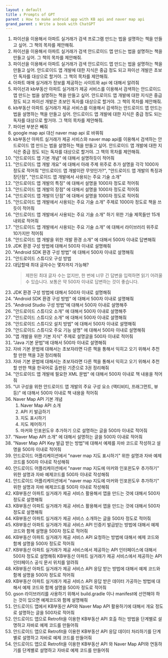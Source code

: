 ```yaml
---
layout : default
title : Prompts of GPT
parent : How to make android app with KB api and naver map api
grand_parent : Write a book with ChatGPT 
---
```


1. 파이선을 이용해서 아파트 실거래가 검색 프로그램 만드는 법을 설명하는 책을 만들고 싶어. 그 책의 목차를 제안해줘.
1. 파이선을 이용해서 아파트 실거래가 검색 안드로이드 앱 만드는 법을 설명하는 책을 만들고 싶어. 그 책의 목차를 제안해줘.
1. 파이선을 이용해서 아파트 실거래가 검색 안드로이드 앱 만드는 법을 설명하는 책을 만들고 싶어. 안드로이드 앱 개발에 대한 지식은 중급 정도 되고 파이선 개발은 초보인 독자를 대상으로 할거야. 그 책의 목차를 제안해줘.
1. 아파트 매매 실거래가 정보를 제공하는 사이트와 api 에 대해서 알려줘
1. 파이선과 kb부동산 아파트 실거래가 제공 서비스를 이용해서 검색하는 안드로이드 앱 만드는 법을 설명하는 책을 만들고 싶어. 안드로이드 앱 개발에 대한 지식은 중급 정도 되고 파이선 개발은 초보인 독자를 대상으로 할거야. 그 책의 목차를 제안해줘.
1. kb부동산 아파트 실거래가 제공 서비스를 이용해서 검색하는 안드로이드 앱 만드는 법을 설명하는 책을 만들고 싶어. 안드로이드 앱 개발에 대한 지식은 중급 정도 되는 독자를 대상으로 할거야. 그 책의 목차를 제안해줘.
1. 파이썬 부분은 빼줘
1. google map api 대신 naver map api 로 바꿔줘
1. kb부동산 아파트 실거래가 제공 서비스와 naver map api를 이용해서 검색하는 안드로이드 앱 만드는 법을 설명하는 책을 만들고 싶어. 안드로이드 앱 개발에 대한 지식은 중급 정도 되는 독자를 대상으로 할거야. 그 책의 목차를 제안해줘.
1. "안드로이드 앱 기본 개념" 에 대해서 설명하듯이 적어줘
1. "안드로이드 앱 개발 개요" 에 대해서 아래 주제 위주로 추가 설명을 각각 1000자 정도로 적어줘 "안드로이드 앱 개발이란 무엇인가?", "안드로이드 앱 개발의 특징과 장단점", "안드로이드 앱 개발에서 사용되는 주요 기술 소개"
1. "안드로이드 앱 개발의 특징" 에 대해서 설명을 1000자 정도로 적어줘
1. "안드로이드 앱 개발의 장점" 에 대해서 설명을 1000자 정도로 적어줘
1. "안드로이드 앱 개발의 단점" 에 대해서 설명을 1000자 정도로 적어줘
1. "안드로이드 앱 개발에서 사용되는 주요 기술 소개" 주제로 1000자 정도로 책을 쓰듯이 적어줘
1. "안드로이드 앱 개발에서 사용되는 주요 기술 소개" 하기 위한 기술 제목들만 15개 내외로 적어줘
1. "안드로이드 앱 개발에서 사용되는 주요 기술 소개" 에 대해서 라이브러리 위주로 10가지만 적어줘
1. "안드로이드 앱 개발을 위한 개발 환경 소개" 에 대해서 500자 이내로 답변해줘
1. JDK 환경 구성 방법에 대해서 500자 이내로 설명해줘
1. "Android SDK 환경 구성 방법" 에 대해서 500자 이내로 설명해줘
1. "안드로이드 스튜디오 구성 방법
1. 대답할때 최대 글자수는 몇자까지 가능해?
    > 제한된 최대 글자 수는 없지만, 한 번에 너무 긴 답변을 입력하면 읽기 어려울 수 있습니다. 보통은 약 500자 이내로 답변하는 것이 좋습니다.
1. JDK 환경 구성 방법에 대해서 500자 이내로 설명해줘
1. "Android SDK 환경 구성 방법" 에 대해서 500자 이내로 설명해줘
1. "Android Studio 구성 방법"에 대해서 500자 이내로 설명해주
1. "안드로이드 스튜디오 소개" 에 대해서 500자 이내로 설명해주
1. "안드로이드 스튜디오 소개" 에 대해서 500자 이내로 설명해줘
1. "안드로이드 스튜디오 설치 방법" 에 대해서 500자 이내로 설명해줘
1. "안드로이드 스튜디오 주요 기능 설명" 에 대해서 500자 이내로 설명해줘
1. "앱 개발을 위한 기본 지식" 주제로 설명글을 500자 이내로 적어줘
1. "Java 기본 문법"에 대해서 500자 이내로 설명해줘
1. 자바 기본 문법에 대해서는 초보자라면 다른 책을 통해서 익히고 오기 위해서 추천할 만한 책을 3권 정리해줘
1. 자바 기본 문법에 대해서는 초보자라면 다른 책을 통해서 익히고 오기 위해서 추천할 만한 책을 한국어로 출판된 기준으로 3권 정리해줘
1. "안드로이드 앱 개발에 필요한 XML 문법" 에 대해서 500자 이내로 책 내용을 적어줘
1. "UI 구성을 위한 안드로이드 앱 개발의 주요 구성 요소 (액티비티, 프래그먼트, 뷰 등)" 에 대해서 500자 이내로 책 내용을 적어줘
1. Naver Map API 기본 개념
    1. Naver Map API 소개
    2. API 키 발급하기
    3. 지도 표시하기
    4. 지도 제어하기
    5. 마커와 인포윈도우 추가하기
으로 설명하는 글을 500자 이내로 적어줘
1. "Naver Map API 소개" 에 대해서 설명하는 글을 500자 이내로 적어줘
1. "Naver Map API Key 발급 받는 방법"에 대해서 예제를 자바 코드로 작성하고 설명을 500자 이내로 적어줘
1. 안드로이드 어플리케이션에서 "naver map 지도 표시하기" 위한 설명과 자바 예제코드를 500자 이내로 작성해줘 
1. 안드로이드 어플리케이션에서 "naver map 지도에 마커와 인포윈도우 추가하기" 위한 설명과 자바 예제코드를 500자 이내로 작성해줘 
1. 안드로이드 어플리케이션에서 "naver map 지도에 마커와 인포윈도우 추가하기" 위한 설명과 자바 예제코드를 500자 이내로 작성해줘 
1. KB부동산 아파트 실거래가 제공 서비스 활용해서 앱을 만드는 것에 대해서 500자 정도로 설명해줘
1. KB부동산 아파트 실거래가 제공 서비스 활용해서 앱을 만드는 것에 대해서 500자 정도로 설명해줘
1. KB부동산 아파트 실거래가 제공 서비스 소개하는 글을 500자 정도로 적어줘
1. KB부동산 아파트 실거래가 제공 서비스 API 인증키 발급받는 방법에 대해서 예제 코드와 함께 설명을 500자 정도로 적어줘
1. KB부동산 아파트 실거래가 제공 서비스 API 요청하는 방법에 대해서 예제 코드와 함께 설명을 500자 정도로 적어줘
1. KB부동산 아파트 실거래가 제공 서비스에서 제공하는 API 인터페이스에 대해서 500자 정도로 설명해줘
KB부동산 아파트 실거래가 제공 서비스에서 제공하는 API 인터페이스 공식 문서 위치를 알려줘
1. KB부동산 아파트 실거래가 제공 서비스 API 응답 받는 방법에 대해서 예제 코드와 함께 설명을 500자 정도로 적어줘
1. KB부동산 아파트 실거래가 제공 서비스 API 응답 받은 데이터 가공하는 방법에 대해서 예제 코드와 함께 설명을 500자 정도로 적어줘
1. gson 라이브러리를 사용하기 위해서 build.gradle 이나 manifest에 선언해야 하는 것이 있으면 예제코드와 함께 설명해줘
1. 안드로이드 앱에서 KB부동산 API와 Naver Map API 활용하기에 대해서 개요 정도로 설명하는 글을 500자로 적어줘
1. 안드로이드 앱으로 Retrofit을 이용한 KB부동산 API 호출 하는 방법을 단계별로 설명하고 자바로 예제 코드를 만들어줘
1. 안드로이드 앱으로 Retrofit을 이용한 KB부동산 API 응답 데이터 처리하기를 단계별로 설명하고 자바로 예제 코드를 만들어줘
1. 안드로이드 앱으로 Retrofit을 이용한 KB부동산 API  와 Naver Map API와 연동하기를 단계별로 설명하고 자바로 예제 코드를 만들어줘